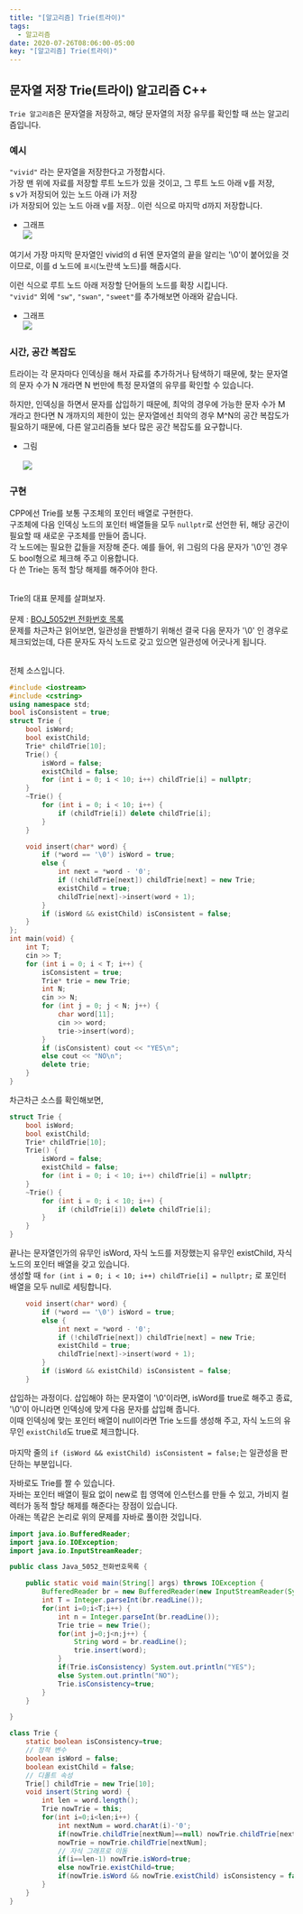 ```yaml
---
title: "[알고리즘] Trie(트라이)"
tags:
  - 알고리즘
date: 2020-07-26T08:06:00-05:00
key: "[알고리즘] Trie(트라이)"
---
```


## 문자열 저장 Trie(트라이) 알고리즘 C++

<!--more-->

`Trie 알고리즘`은 문자열을 저장하고, 해당 문자열의 저장 유무를 확인할 때 쓰는 알고리즘입니다.<br>

### 예시

`"vivid"` 라는 문자열을 저장한다고 가정합시다.<br>
가장 맨 위에 자료를 저장할 루트 노드가 있을 것이고, 그 루트 노드 아래 v를 저장,<br>s
v가 저장되어 있는 노드 아래 i가 저장<br>
i가 저장되어 있는 노드 아래 v를 저장.. 이런 식으로 마지막 d까지 저장합니다.<br>

- 그래프 <br> ![](/assets/images/200726-1.png)

여기서 가장 마지막 문자열인 vivid의 d 뒤엔 문자열의 끝을 알리는 '\0'이 붙어있을 것이므로, 이를 d 노드에 `표시`(노란색 노드)를 해줍시다.<br>

이런 식으로 루트 노드 아래 저장할 단어들의 노드를 확장 시킵니다.<br>
`"vivid"` 외에 `"sw"`, `"swan"`, `"sweet"`를 추가해보면 아래와 같습니다.<br>

- 그래프<br> ![](/assets/images/200726-2.png)

### 시간, 공간 복잡도

트라이는 각 문자마다 인덱싱을 해서 자료를 추가하거나 탐색하기 때문에, 찾는 문자열의 문자 수가 N 개라면 N 번만에 특정 문자열의 유무를 확인할 수 있습니다.<br>

하지만, 인덱싱을 하면서 문자를 삽입하기 때문에, 최악의 경우에 가능한 문자 수가 M 개라고 한다면 N 개까지의 제한이 있는 문자열에선 최악의 경우 M^N의 공간 복잡도가 필요하기 때문에, 다른 알고리즘들 보다 많은 공간 복잡도를 요구합니다.<br>

- 그림 <br><br> ![](/assets/images/200726-3.png)

### 구현

CPP에선 Trie를 보통 구조체의 포인터 배열로 구현한다.<br>
구조체에 다음 인덱싱 노드의 포인터 배열들을 모두 `nullptr`로 선언한 뒤, 해당 공간이 필요할 때 새로운 구조체를 만들어 줍니다.<br>
각 노드에는 필요한 값들을 저장해 준다. 예를 들어, 위 그림의 다음 문자가 '\0'인 경우도 bool형으로 체크해 주고 이용합니다.<br>
다 쓴 Trie는 동적 할당 해제를 해주어야 한다.<br><br>

Trie의 대표 문제를 살펴보자.<br><br>
문제 : [BOJ_5052번 전화번호 목록](https://www.acmicpc.net/problem/5052)<br>
문제를 차근차근 읽어보면, 일관성을 판별하기 위해선 결국 다음 문자가 '\0' 인 경우로 체크되었는데, 다른 문자도 자식 노드로 갖고 있으면 일관성에 어긋나게 됩니다.<br><br>

전체 소스입니다.<br>

```cpp
#include <iostream>
#include <cstring>
using namespace std;
bool isConsistent = true;
struct Trie {
	bool isWord;
	bool existChild;
	Trie* childTrie[10];
	Trie() {
		isWord = false;
		existChild = false;
		for (int i = 0; i < 10; i++) childTrie[i] = nullptr;
	}
	~Trie() {
		for (int i = 0; i < 10; i++) {
			if (childTrie[i]) delete childTrie[i];
		}
	}

	void insert(char* word) {
		if (*word == '\0') isWord = true;
		else {
			int next = *word - '0';
			if (!childTrie[next]) childTrie[next] = new Trie;
			existChild = true;
			childTrie[next]->insert(word + 1);
		}
		if (isWord && existChild) isConsistent = false;
	}
};
int main(void) {
	int T;
	cin >> T;
	for (int i = 0; i < T; i++) {
		isConsistent = true;
		Trie* trie = new Trie;
		int N;
		cin >> N;
		for (int j = 0; j < N; j++) {
			char word[11];
			cin >> word;
			trie->insert(word);
		}
		if (isConsistent) cout << "YES\n";
		else cout << "NO\n";
		delete trie;
	}
}
```

차근차근 소스를 확인해보면,<br>

```cpp
struct Trie {
	bool isWord;
	bool existChild;
	Trie* childTrie[10];
	Trie() {
		isWord = false;
		existChild = false;
		for (int i = 0; i < 10; i++) childTrie[i] = nullptr;
	}
	~Trie() {
		for (int i = 0; i < 10; i++) {
			if (childTrie[i]) delete childTrie[i];
		}
	}
}
```

끝나는 문자열인가의 유무인 isWord, 자식 노드를 저장했는지 유무인 existChild, 자식 노드의 포인터 배열을 갖고 있습니다.<br>
생성할 때 `for (int i = 0; i < 10; i++) childTrie[i] = nullptr;` 로 포인터 배열을 모두 null로 세팅합니다.<br>

```cpp
	void insert(char* word) {
		if (*word == '\0') isWord = true;
		else {
			int next = *word - '0';
			if (!childTrie[next]) childTrie[next] = new Trie;
			existChild = true;
			childTrie[next]->insert(word + 1);
		}
		if (isWord && existChild) isConsistent = false;
	}
```

삽입하는 과정이다. 삽입해야 하는 문자열이 '\0'이라면, isWord를 true로 해주고 종료,<br>
'\0'이 아니라면 인덱싱에 맞게 다음 문자를 삽입해 줍니다.<br>
이때 인덱싱에 맞는 포인터 배열이 null이라면 Trie 노드를 생성해 주고, 자식 노드의 유무인 `existChild`도 true로 체크합니다.<br><br>
마지막 줄의 `if (isWord && existChild) isConsistent = false;`는 일관성을 판단하는 부분입니다.<br>

자바로도 Trie를 짤 수 있습니다.<br>
자바는 포인터 배열이 필요 없이 new로 힙 영역에 인스턴스를 만들 수 있고, 가비지 컬렉터가 동적 할당 해제를 해준다는 장점이 있습니다.<br>
아래는 똑같은 논리로 위의 문제를 자바로 풀이한 것입니다.<br>

```java
import java.io.BufferedReader;
import java.io.IOException;
import java.io.InputStreamReader;

public class Java_5052_전화번호목록 {

	public static void main(String[] args) throws IOException {
		BufferedReader br = new BufferedReader(new InputStreamReader(System.in));
		int T = Integer.parseInt(br.readLine());
		for(int i=0;i<T;i++) {
			int n = Integer.parseInt(br.readLine());
			Trie trie = new Trie();
			for(int j=0;j<n;j++) {
				String word = br.readLine();
				trie.insert(word);
			}
			if(Trie.isConsistency) System.out.println("YES");
			else System.out.println("NO");
			Trie.isConsistency=true;
		}
	}

}

class Trie {
	static boolean isConsistency=true;
	// 정적 변수
	boolean isWord = false;
	boolean existChild = false;
	// 디폴트 속성
	Trie[] childTrie = new Trie[10];
	void insert(String word) {
		int len = word.length();
		Trie nowTrie = this;
		for(int i=0;i<len;i++) {
			int nextNum = word.charAt(i)-'0';
			if(nowTrie.childTrie[nextNum]==null) nowTrie.childTrie[nextNum] = new Trie();
			nowTrie = nowTrie.childTrie[nextNum];
			// 자식 그래프로 이동
			if(i==len-1) nowTrie.isWord=true;
			else nowTrie.existChild=true;
			if(nowTrie.isWord && nowTrie.existChild) isConsistency = false;
		}
	}
}
```
